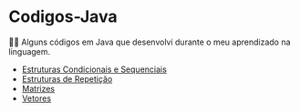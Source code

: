 # Codigos-Java                                                
:woman_technologist: Alguns códigos em Java que desenvolvi durante o meu aprendizado na linguagem.

 - [Estruturas Condicionais e Sequenciais ](https://github.com/eduarda-alcantara/Codigos-Java/tree/main/Estruturas%20Condicionais%20e%20Sequenciais)
 - [Estruturas de Repetição](https://github.com/eduarda-alcantara/Codigos-Java/tree/main/Estruturas%20de%20Repeti%C3%A7%C3%A3o)
 - [Matrizes](https://github.com/eduarda-alcantara/Codigos-Java/tree/main/Matrizes)
 - [Vetores](https://github.com/eduarda-alcantara/Codigos-Java/tree/main/Vetores)                                                                                                                                               


